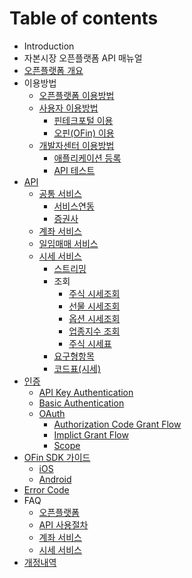 # Table of contents

* Introduction
* 자본시장 오픈플랫폼 API 매뉴얼
* [오픈플랫폼 개요](oppfsummary.md)
* 이용방법
  * [오픈플랫폼 이용방법](howtouse/oppf.md)
  * [사용자 이용방법](howtouse/user/README.md)
    * [핀테크포털 이용](howtouse/user/portal.md)
    * [오핀\(OFin\) 이용](howtouse/user/ofin.md)
  * [개발자센터 이용방법](howtouse/devcentor/README.md)
    * [애플리케이션 등록](howtouse/devcentor/enrollapp.md)
    * [API 테스트](howtouse/devcentor/testapi.md)
* [API](api/README.md)
  * [공통 서비스](api/common/README.md)
    * [서비스연동](api/common/connectservice.md)
    * [증권사](api/common/securities.md)
  * [계좌 서비스](api/account.md)
  * [일임매매 서비스](api/b2baccount.md)
  * [시세 서비스](api/market/README.md)
    * [스트리밍](api/market/streaming.md)
    * 조회
      * [주식 시세조회](api/market/search/stocks.md)
      * [선물 시세조회](api/market/search/futures.md)
      * [옵션 시세조회](api/market/search/options.md)
      * [업종지수 조회](api/market/search/index.md)
      * [주식 시세표](api/market/search/multiquote.md)
    * [요구형항목](api/market/change.md)
    * [코드표\(시세\)](api/market/codetable.md)
* [인증](authentication/README.md)
  * [API Key Authentication](authentication/api-key.md)
  * [Basic Authentication](authentication/basic.md)
  * [OAuth](authentication/oauth/README.md)
    * [Authorization Code Grant Flow](authentication/oauth/authorization-code-grant-flow.md)
    * [Implict Grant Flow](authentication/oauth/implict-grant-flow.md)
    * [Scope](authentication/oauth/scope.md)
* [OFin SDK 가이드](ofin-sdk/README.md)
  * [iOS](ofin-sdk/ios.md)
  * [Android](ofin-sdk/android.md)
* [Error Code](error-code.md)
* FAQ
  * [오픈플랫폼](faq/oppf.md)
  * [API 사용절차](faq/api.md)
  * [계좌 서비스](faq/account.md)
  * [시세 서비스](faq/market.md)
* [개정내역](revision-history.md)

